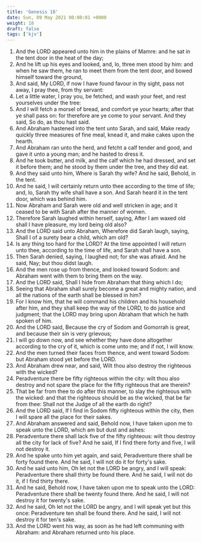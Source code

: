 ```yaml
---
title: 'Genesis 18'
date: Sun, 09 May 2021 00:00:01 +0000
weight: 18
draft: false
tags: ['kjv'] 
---
```


1. And the LORD appeared unto him in the plains of Mamre: and he sat in the tent door in the heat of the day;
2. And he lift up his eyes and looked, and, lo, three men stood by him: and when he saw them, he ran to meet them from the tent door, and bowed himself toward the ground,
3. And said, My LORD, if now I have found favour in thy sight, pass not away, I pray thee, from thy servant:
4. Let a little water, I pray you, be fetched, and wash your feet, and rest yourselves under the tree:
5. And I will fetch a morsel of bread, and comfort ye your hearts; after that ye shall pass on: for therefore are ye come to your servant. And they said, So do, as thou hast said.
6. And Abraham hastened into the tent unto Sarah, and said, Make ready quickly three measures of fine meal, knead it, and make cakes upon the hearth.
7. And Abraham ran unto the herd, and fetcht a calf tender and good, and gave it unto a young man; and he hasted to dress it.
8. And he took butter, and milk, and the calf which he had dressed, and set it before them; and he stood by them under the tree, and they did eat.
9. And they said unto him, Where is Sarah thy wife? And he said, Behold, in the tent.
10. And he said, I will certainly return unto thee according to the time of life; and, lo, Sarah thy wife shall have a son. And Sarah heard it in the tent door, which was behind him.
11. Now Abraham and Sarah were old and well stricken in age; and it ceased to be with Sarah after the manner of women.
12. Therefore Sarah laughed within herself, saying, After I am waxed old shall I have pleasure, my lord being old also?
13. And the LORD said unto Abraham, Wherefore did Sarah laugh, saying, Shall I of a surety bear a child, which am old?
14. Is any thing too hard for the LORD? At the time appointed I will return unto thee, according to the time of life, and Sarah shall have a son.
15. Then Sarah denied, saying, I laughed not; for she was afraid. And he said, Nay; but thou didst laugh.
16. And the men rose up from thence, and looked toward Sodom: and Abraham went with them to bring them on the way.
17. And the LORD said, Shall I hide from Abraham that thing which I do;
18. Seeing that Abraham shall surely become a great and mighty nation, and all the nations of the earth shall be blessed in him?
19. For I know him, that he will command his children and his household after him, and they shall keep the way of the LORD, to do justice and judgment; that the LORD may bring upon Abraham that which he hath spoken of him.
20. And the LORD said, Because the cry of Sodom and Gomorrah is great, and because their sin is very grievous;
21. I will go down now, and see whether they have done altogether according to the cry of it, which is come unto me; and if not, I will know.
22. And the men turned their faces from thence, and went toward Sodom: but Abraham stood yet before the LORD.
23. And Abraham drew near, and said, Wilt thou also destroy the righteous with the wicked?
24. Peradventure there be fifty righteous within the city: wilt thou also destroy and not spare the place for the fifty righteous that are therein?
25. That be far from thee to do after this manner, to slay the righteous with the wicked: and that the righteous should be as the wicked, that be far from thee: Shall not the Judge of all the earth do right?
26. And the LORD said, If I find in Sodom fifty righteous within the city, then I will spare all the place for their sakes.
27. And Abraham answered and said, Behold now, I have taken upon me to speak unto the LORD, which am but dust and ashes:
28. Peradventure there shall lack five of the fifty righteous: wilt thou destroy all the city for lack of five? And he said, If I find there forty and five, I will not destroy it.
29. And he spake unto him yet again, and said, Peradventure there shall be forty found there. And he said, I will not do it for forty's sake.
30. And he said unto him, Oh let not the LORD be angry, and I will speak: Peradventure there shall thirty be found there. And he said, I will not do it, if I find thirty there.
31. And he said, Behold now, I have taken upon me to speak unto the LORD: Peradventure there shall be twenty found there. And he said, I will not destroy it for twenty's sake.
32. And he said, Oh let not the LORD be angry, and I will speak yet but this once: Peradventure ten shall be found there. And he said, I will not destroy it for ten's sake.
33. And the LORD went his way, as soon as he had left communing with Abraham: and Abraham returned unto his place.
